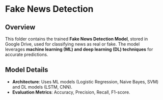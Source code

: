 # Fake News Detection 

## Overview
This folder contains the trained **Fake News Detection Model**, stored in Google Drive, used for classifying news as real or fake. The model leverages **machine learning (ML) and deep learning (DL) techniques** for accurate predictions.

## Model Details
- **Architecture**: Uses ML models (Logistic Regression, Naive Bayes, SVM) and DL models (LSTM, CNN).
- **Evaluation Metrics**: Accuracy, Precision, Recall, F1-score.
